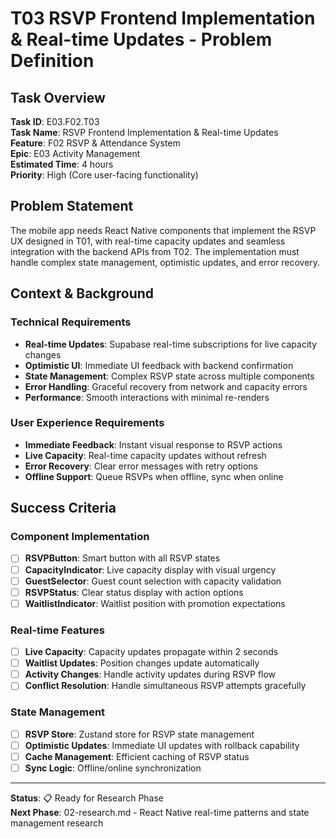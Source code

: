 # T03 RSVP Frontend Implementation & Real-time Updates - Problem Definition

## Task Overview

**Task ID**: E03.F02.T03  
**Task Name**: RSVP Frontend Implementation & Real-time Updates  
**Feature**: F02 RSVP & Attendance System  
**Epic**: E03 Activity Management  
**Estimated Time**: 4 hours  
**Priority**: High (Core user-facing functionality)

## Problem Statement

The mobile app needs React Native components that implement the RSVP UX designed in T01, with real-time capacity updates and seamless integration with the backend APIs from T02. The implementation must handle complex state management, optimistic updates, and error recovery.

## Context & Background

### Technical Requirements
- **Real-time Updates**: Supabase real-time subscriptions for live capacity changes
- **Optimistic UI**: Immediate UI feedback with backend confirmation
- **State Management**: Complex RSVP state across multiple components
- **Error Handling**: Graceful recovery from network and capacity errors
- **Performance**: Smooth interactions with minimal re-renders

### User Experience Requirements
- **Immediate Feedback**: Instant visual response to RSVP actions
- **Live Capacity**: Real-time capacity updates without refresh
- **Error Recovery**: Clear error messages with retry options
- **Offline Support**: Queue RSVPs when offline, sync when online

## Success Criteria

### Component Implementation
- [ ] **RSVPButton**: Smart button with all RSVP states
- [ ] **CapacityIndicator**: Live capacity display with visual urgency
- [ ] **GuestSelector**: Guest count selection with capacity validation
- [ ] **RSVPStatus**: Clear status display with action options
- [ ] **WaitlistIndicator**: Waitlist position with promotion expectations

### Real-time Features
- [ ] **Live Capacity**: Capacity updates propagate within 2 seconds
- [ ] **Waitlist Updates**: Position changes update automatically
- [ ] **Activity Changes**: Handle activity updates during RSVP flow
- [ ] **Conflict Resolution**: Handle simultaneous RSVP attempts gracefully

### State Management
- [ ] **RSVP Store**: Zustand store for RSVP state management
- [ ] **Optimistic Updates**: Immediate UI updates with rollback capability
- [ ] **Cache Management**: Efficient caching of RSVP status
- [ ] **Sync Logic**: Offline/online synchronization

---

**Status**: 📋 Ready for Research Phase  
**Next Phase**: 02-research.md - React Native real-time patterns and state management research
